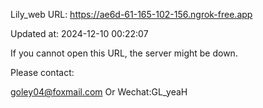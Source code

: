 Lily_web URL: https://ae6d-61-165-102-156.ngrok-free.app

Updated at: 2024-12-10 00:22:07

If you cannot open this URL, the server might be down.

Please contact: 

goley04@foxmail.com Or Wechat:GL_yeaH